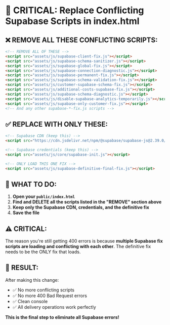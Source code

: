 # 🔧 CRITICAL: Replace Conflicting Supabase Scripts in index.html

## ❌ REMOVE ALL THESE CONFLICTING SCRIPTS:

```html
<!-- REMOVE ALL OF THESE -->
<script src="assets/js/supabase-client-fix.js"></script>
<script src="assets/js/supabase-schema-sanitizer.js"></script>
<script src="assets/js/supabase-global-fix.js"></script>
<script src="assets/js/supabase-connection-diagnostic.js"></script>
<script src="assets/js/supabase-permanent-fix.js"></script>
<script src="assets/js/supabase-schema-validation-fix.js"></script>
<script src="assets/js/customer-supabase-schema-fix.js"></script>
<script src="assets/js/additional-costs-supabase-fix.js"></script>
<script src="assets/js/supabase-schema-diagnostic.js"></script>
<script src="assets/js/disable-supabase-analytics-temporarily.js"></script>
<script src="assets/js/supabase-only-customer-fix.js"></script>
<!-- And any other supabase-*-fix.js scripts -->
```

## ✅ REPLACE WITH ONLY THESE:

```html
<!-- Supabase CDN (keep this) -->
<script src="https://cdn.jsdelivr.net/npm/@supabase/supabase-js@2.39.0/dist/umd/supabase.js" onload="this.onload=null;window.supabaseLoaded=true;" onerror="this.onerror=null;window.supabaseLoaded=false;loadLocalSupabase();"></script>

<!-- Supabase credentials (keep this) -->
<script src="assets/js/core/supabase-init.js"></script>

<!-- ONLY LOAD THIS ONE FIX -->
<script src="assets/js/supabase-definitive-final-fix.js"></script>
```

## 🎯 WHAT TO DO:

1. **Open your `public/index.html`**
2. **Find and DELETE all the scripts listed in the "REMOVE" section above**
3. **Keep only the Supabase CDN, credentials, and the definitive fix**
4. **Save the file**

## ⚠️ CRITICAL:

The reason you're still getting 400 errors is because **multiple Supabase fix scripts are loading and conflicting with each other**. The definitive fix needs to be the ONLY fix that loads.

## 🚀 RESULT:

After making this change:
- ✅ No more conflicting scripts
- ✅ No more 400 Bad Request errors
- ✅ Clean console
- ✅ All delivery operations work perfectly

**This is the final step to eliminate all Supabase errors!**